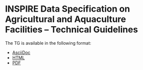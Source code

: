 # INSPIRE Data Specification on Agricultural and Aquaculture Facilities – Technical Guidelines

The TG is available in the following format:
* [AsciiDoc](dataspecification_af.adoc)
* [HTML](dataspecification_af.html)
* [PDF](dataspecification_af.pdf)
